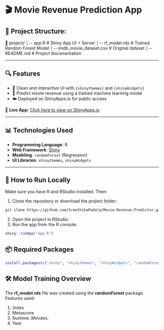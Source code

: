 # 🎬 Movie Revenue Prediction App
## 📌 Project Structure:
📂 project/ │-- app.R # Shiny App UI + Server │-- rf_model.rds # Trained Random Forest Model │-- imdb_movie_dataset.csv # Original dataset │-- README.md # Project documentation



---

## 🔍 Features

- 🎨 Clean and interactive UI with `{shinythemes}` and `{shinyWidgets}`
- 🤖 Predict movie revenue using a trained machine learning model
- ☁️ Deployed on ShinyApps.io for public access

🔗 **Live App:** [Click here to view on ShinyApps.io](https://64pj3f-padala-sreethika.shinyapps.io/project/)

---

## 📊 Technologies Used

- **Programming Language**: R
- **Web Framework**: [Shiny](https://shiny.posit.co/)
- **Modeling**: `randomForest` (Regression)
- **UI Libraries**: `shinythemes`, `shinyWidgets`

---

## 🚀 How to Run Locally

Make sure you have R and RStudio installed. Then:

1. Clone the repository or download the project folder:

```bash
git clone https://github.com/SreethikaPadala/Movie-Revenue-Predictor.git
```
2. Open the project in RStudio.
3. Run the app from the R console:
```r
shiny::runApp("app.R")
```

## 📦 Required Packages
```r
install.packages(c("shiny", "shinythemes", "shinyWidgets", "randomForest", "jsonlite", "httr", "dplyr"))
```

## 🛠️ Model Training Overview

The **rf_model.rds** file was created using the **randomForest** package. Features used:

1. Votes
2. Metascore
3. Runtime..Minutes.
4. Year


